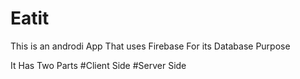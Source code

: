 # Eatit

This is an androdi App That uses Firebase For its Database Purpose

It Has Two Parts 
#Client Side
#Server Side
